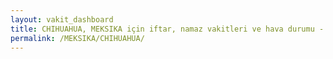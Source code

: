 ```yaml
---
layout: vakit_dashboard
title: CHIHUAHUA, MEKSIKA için iftar, namaz vakitleri ve hava durumu - ilçe/eyalet seç
permalink: /MEKSIKA/CHIHUAHUA/
---
```


<script type="text/javascript">
  var GLOBAL_COUNTRY = 'MEKSIKA';
  var GLOBAL_CITY = 'CHIHUAHUA';
  var GLOBAL_STATE = '';
  var lat = 72;
  var lon = 21;
</script>
